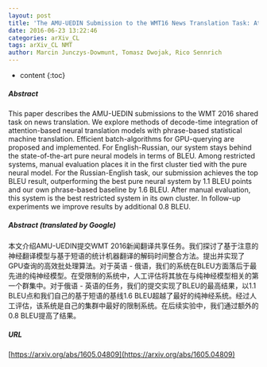 ```yaml
---
layout: post
title: 'The AMU-UEDIN Submission to the WMT16 News Translation Task: Attention-based NMT Models as Feature Functions in Phrase-based SMT'
date: 2016-06-23 13:22:46
categories: arXiv_CL
tags: arXiv_CL NMT
author: Marcin Junczys-Dowmunt, Tomasz Dwojak, Rico Sennrich
---
```


* content
{:toc}

##### Abstract
This paper describes the AMU-UEDIN submissions to the WMT 2016 shared task on news translation. We explore methods of decode-time integration of attention-based neural translation models with phrase-based statistical machine translation. Efficient batch-algorithms for GPU-querying are proposed and implemented. For English-Russian, our system stays behind the state-of-the-art pure neural models in terms of BLEU. Among restricted systems, manual evaluation places it in the first cluster tied with the pure neural model. For the Russian-English task, our submission achieves the top BLEU result, outperforming the best pure neural system by 1.1 BLEU points and our own phrase-based baseline by 1.6 BLEU. After manual evaluation, this system is the best restricted system in its own cluster. In follow-up experiments we improve results by additional 0.8 BLEU.

##### Abstract (translated by Google)
本文介绍AMU-UEDIN提交WMT 2016新闻翻译共享任务。我们探讨了基于注意的神经翻译模型与基于短语的统计机器翻译的解码时间整合方法。提出并实现了GPU查询的高效批处理算法。对于英语 - 俄语，我们的系统在BLEU方面落后于最先进的纯神经模型。在受限制的系统中，人工评估将其放在与纯神经模型相关的第一个群集中。对于俄语 - 英语的任务，我们的提交实现了BLEU的最高结果，以1.1 BLEU点和我们自己的基于短语的基线1.6 BLEU超越了最好的纯神经系统。经过人工评估，该系统是自己的集群中最好的限制系统。在后续实验中，我们通过额外的0.8 BLEU提高了结果。

##### URL
[https://arxiv.org/abs/1605.04809](https://arxiv.org/abs/1605.04809)


